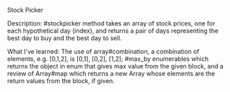 Stock Picker

Description:
#stockpicker method takes an array of stock prices, one for each hypothetical day (index), and returns a pair of days representing the best day to buy and the best day to sell. 

What I've learned:
The use of array#combination, a combination of elements, e.g. [0,1,2], is [0,1], [0,2], [1,2]; #max_by enumerables which returns the object in enum that gives max value from the given block, and a review of Array#map which returns a new Array whose elements are the return values from the block, if given.